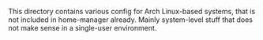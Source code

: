 This directory contains various config for Arch Linux-based systems, that
is not included in home-manager already.
Mainly system-level stuff that does not make sense in a single-user
environment.
